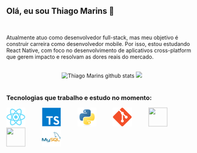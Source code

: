 ## Olá, eu sou Thiago Marins 👋

<br>

<p>Atualmente atuo como desenvolvedor full-stack, mas meu objetivo é construir carreira como desenvolvedor mobile. Por isso, estou estudando React Native, com foco no desenvolvimento de aplicativos cross-platform que gerem impacto e resolvam as dores reais do mercado.</p>

<br>


<div align="center">
  <img height="180em" src="https://github-readme-stats-sigma-five.vercel.app/api?username=thiagossmarins&show_icons=true&count_private=true&include_all_commits=true&hide_border=true&title_color=14C4EB&icon_color=14C4EB&text_color=c9d1d9&bg_color=1D1E1F" alt="Thiago Marins github stats" /> 
  <img height="180em" src="https://github-readme-stats.vercel.app/api/top-langs/?username=thiagossmarins&layout=compact&hide_border=true&title_color=14C4EB&text_color=c9d1d9&bg_color=1D1E1F" />
</div>

<br>

 ### Tecnologias que trabalho e estudo no momento:
<div>
  <img height="50" width="50" src="https://github.com/devicons/devicon/blob/master/icons/react/react-original.svg" style="margin-right: 32px;">
  &nbsp;
  <img height="50" width="50" src="https://github.com/devicons/devicon/blob/master/icons/typescript/typescript-original.svg" style="margin-right: 32px;">
  &nbsp;
  <img height="50" width="50" src="https://raw.githubusercontent.com/devicons/devicon/master/icons/python/python-original.svg" style="margin-right: 32px;">
  &nbsp;
  <img height="50" width="50" src="https://github.com/devicons/devicon/blob/master/icons/git/git-original.svg" style="margin-right: 32px;">
  &nbsp;
  <img height="50" width="50" src="https://camo.githubusercontent.com/4be49000a623aaf885b10cad79e304b6dc2c62841cbb9f3cdb24f9534df02689/68747470733a2f2f63646e2e6a7364656c6976722e6e65742f67682f64657669636f6e732f64657669636f6e2f69636f6e732f646f636b65722f646f636b65722d706c61696e2d776f72646d61726b2e737667" style="margin-right: 32px;">
  &nbsp;
  <img height="50" width="50" src="https://camo.githubusercontent.com/de00f05b84b8b4729c5165dd2011651ab93d617a27ec5301823610f9e1733879/68747470733a2f2f63646e2e6a7364656c6976722e6e65742f67682f64657669636f6e732f64657669636f6e2f69636f6e732f706f737467726573716c2f706f737467726573716c2d706c61696e2d776f72646d61726b2e737667" style="margin-right: 32px;">
  &nbsp;
  <img height="50" width="50" src="https://github.com/devicons/devicon/blob/master/icons/mysql/mysql-original-wordmark.svg">
</div>
